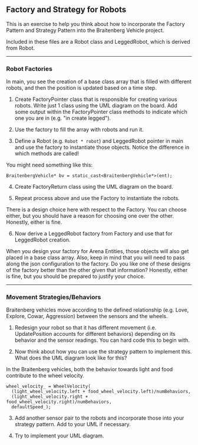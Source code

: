 ## Factory and Strategy for Robots

This is an exercise to help you think about how to incorporate the Factory Pattern and Strategy Pattern into the Braitenberg Vehicle project.

Included in these files are a Robot class and LeggedRobot, which is derived from Robot.

<hr>

### Robot Factories

In main, you see the creation of a base class array that is filled with different robots, and then the position is updated based on a time step.

1. Create FactoryPointer class that is responsible for creating various robots. Write just 1 class using the UML diagram on the board. Add some output within the FactoryPointer class methods to indicate which one you are in (e.g. "in create legged").

2. Use the factory to fill the array with robots and run it.

3. Define a Robot (e.g. `Robot * robot`) and LeggedRobot pointer in main and use the factory to instantiate those objects. Notice the difference in which methods are called!

You might need something like this:
```
BraitenbergVehicle* bv = static_cast<BraitenbergVehicle*>(ent);
```

4. Create FactoryReturn class using the UML diagram on the board.

5. Repeat process above and use the Factory to instantiate the robots.

There is a design choice here with respect to the Factory. You can choose either, but you should have a reason for choosing one over the other. Honestly, either is fine.

6. Now derive a LeggedRobot factory from Factory and use that for LeggedRobot creation.

When you design your factory for Arena Entities, those objects will also get placed in a base class array. Also, keep in mind that you will need to pass along the json configuration to the factory. Do you like one of these designs of the factory better than the other given that information? Honestly, either is fine, but you should be prepared to justify your choice.

<hr>

### Movement Strategies/Behaviors

Braitenberg vehicles move according to the defined relationship (e.g. Love, Explore, Cowar, Aggression) between the sensors and the wheels.

1. Redesign your robot so that it has different movement (i.e. UpdatePosition accounts for different behaviors) depending on its behavior and the sensor readings. You can hard code this to begin with.

2. Now think about how you can use the strategy pattern to implement this. What does the UML diagram look like for this?

In the Braitenberg vehicles, both the behavior towards light and food contribute to the wheel velocity.

```
wheel_velocity_ = WheelVelocity(
  (light_wheel_velocity.left + food_wheel_velocity.left)/numBehaviors,
  (light_wheel_velocity.right + food_wheel_velocity.right)/numBehaviors,
  defaultSpeed_);
```

3. Add another sensor pair to the robots and incorporate those into your strategy pattern. Add to your UML if necessary.

4. Try to implement your UML diagram.
